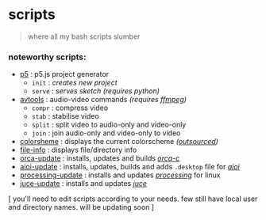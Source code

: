 # scripts
>where all my bash scripts slumber
### noteworthy scripts:
- [p5](p5.sh) : p5.js project generator
	- `init`  : *creates new project*
	- `serve` : *serves sketch (requires python)*
- [avtools](avtools.sh) : audio-video commands *(requires [ffmpeg](https://ffmpeg.org/))*
	- `compr` : compress video
  	- `stab`  : stabilise video
	- `split` : split video to audio-only and video-only
  	- `join`  : join audio-only and video-only to video
- [colorsheme](colorscheme.sh) : displays the current colorscheme *([outsourced](https://crunchbang.org/forums/viewtopic.php?pid=126921%23p126921#p126921))*
- [file-info](file-info.sh) : displays file/directory info
- [orca-update](orca-update.sh) : installs, updates and builds [*orca-c*](https://github.com/hundredrabbits/Orca-c)
- [aioi-update](aioi-update.sh) : installs, updates, builds and adds `.desktop` file for [*aioi*](https://github.com/MAKIO135/aioi)
- [processing-update](processing-update.sh) : installs and updates [*processing*](https://github.com/processing/processing) for linux
- [juce-update](juce-update.sh) : installs and updates [*juce*](https://github.com/juce-framework/JUCE)

[ you'll need to edit scripts according to your needs. few still have local user and directory names. will be updating soon ]